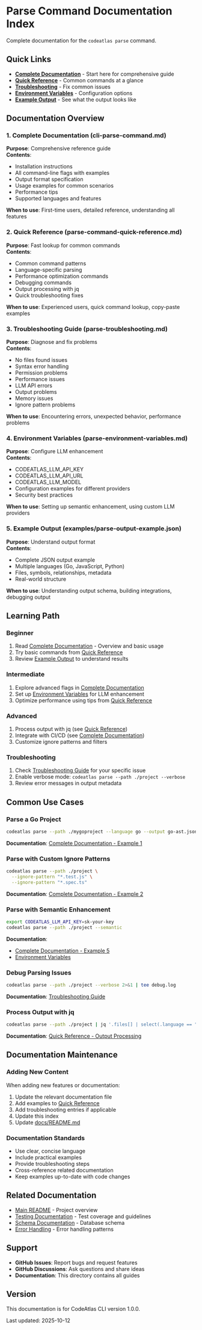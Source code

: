 # Parse Command Documentation Index

Complete documentation for the `codeatlas parse` command.

## Quick Links

- **[Complete Documentation](./cli-parse-command.md)** - Start here for comprehensive guide
- **[Quick Reference](./parse-command-quick-reference.md)** - Common commands at a glance
- **[Troubleshooting](./parse-troubleshooting.md)** - Fix common issues
- **[Environment Variables](./parse-environment-variables.md)** - Configuration options
- **[Example Output](./examples/parse-output-example.json)** - See what the output looks like

## Documentation Overview

### 1. Complete Documentation (cli-parse-command.md)
**Purpose**: Comprehensive reference guide  
**Contents**:
- Installation instructions
- All command-line flags with examples
- Output format specification
- Usage examples for common scenarios
- Performance tips
- Supported languages and features

**When to use**: First-time users, detailed reference, understanding all features

### 2. Quick Reference (parse-command-quick-reference.md)
**Purpose**: Fast lookup for common commands  
**Contents**:
- Common command patterns
- Language-specific parsing
- Performance optimization commands
- Debugging commands
- Output processing with jq
- Quick troubleshooting fixes

**When to use**: Experienced users, quick command lookup, copy-paste examples

### 3. Troubleshooting Guide (parse-troubleshooting.md)
**Purpose**: Diagnose and fix problems  
**Contents**:
- No files found issues
- Syntax error handling
- Permission problems
- Performance issues
- LLM API errors
- Output problems
- Memory issues
- Ignore pattern problems

**When to use**: Encountering errors, unexpected behavior, performance problems

### 4. Environment Variables (parse-environment-variables.md)
**Purpose**: Configure LLM enhancement  
**Contents**:
- CODEATLAS_LLM_API_KEY
- CODEATLAS_LLM_API_URL
- CODEATLAS_LLM_MODEL
- Configuration examples for different providers
- Security best practices

**When to use**: Setting up semantic enhancement, using custom LLM providers

### 5. Example Output (examples/parse-output-example.json)
**Purpose**: Understand output format  
**Contents**:
- Complete JSON output example
- Multiple languages (Go, JavaScript, Python)
- Files, symbols, relationships, metadata
- Real-world structure

**When to use**: Understanding output schema, building integrations, debugging output

## Learning Path

### Beginner
1. Read [Complete Documentation](./cli-parse-command.md) - Overview and basic usage
2. Try basic commands from [Quick Reference](./parse-command-quick-reference.md)
3. Review [Example Output](./examples/parse-output-example.json) to understand results

### Intermediate
1. Explore advanced flags in [Complete Documentation](./cli-parse-command.md)
2. Set up [Environment Variables](./parse-environment-variables.md) for LLM enhancement
3. Optimize performance using tips from [Quick Reference](./parse-command-quick-reference.md)

### Advanced
1. Process output with jq (see [Quick Reference](./parse-command-quick-reference.md))
2. Integrate with CI/CD (see [Complete Documentation](./cli-parse-command.md))
3. Customize ignore patterns and filters

### Troubleshooting
1. Check [Troubleshooting Guide](./parse-troubleshooting.md) for your specific issue
2. Enable verbose mode: `codeatlas parse --path ./project --verbose`
3. Review error messages in output metadata

## Common Use Cases

### Parse a Go Project
```bash
codeatlas parse --path ./mygoproject --language go --output go-ast.json
```
**Documentation**: [Complete Documentation - Example 1](./cli-parse-command.md#example-1-parse-go-repository)

### Parse with Custom Ignore Patterns
```bash
codeatlas parse --path ./project \
  --ignore-pattern "*.test.js" \
  --ignore-pattern "*.spec.ts"
```
**Documentation**: [Complete Documentation - Example 2](./cli-parse-command.md#example-2-parse-with-custom-ignore-patterns)

### Parse with Semantic Enhancement
```bash
export CODEATLAS_LLM_API_KEY=sk-your-key
codeatlas parse --path ./project --semantic
```
**Documentation**: 
- [Complete Documentation - Example 5](./cli-parse-command.md#example-5-parse-with-semantic-enhancement)
- [Environment Variables](./parse-environment-variables.md)

### Debug Parsing Issues
```bash
codeatlas parse --path ./project --verbose 2>&1 | tee debug.log
```
**Documentation**: [Troubleshooting Guide](./parse-troubleshooting.md)

### Process Output with jq
```bash
codeatlas parse --path ./project | jq '.files[] | select(.language == "go")'
```
**Documentation**: [Quick Reference - Output Processing](./parse-command-quick-reference.md#output-processing-with-jq)

## Documentation Maintenance

### Adding New Content
When adding new features or documentation:
1. Update the relevant documentation file
2. Add examples to [Quick Reference](./parse-command-quick-reference.md)
3. Add troubleshooting entries if applicable
4. Update this index
5. Update [docs/README.md](./README.md)

### Documentation Standards
- Use clear, concise language
- Include practical examples
- Provide troubleshooting steps
- Cross-reference related documentation
- Keep examples up-to-date with code changes

## Related Documentation

- [Main README](../README.md) - Project overview
- [Testing Documentation](./testing/testing-coverage.md) - Test coverage and guidelines
- [Schema Documentation](./schema.md) - Database schema
- [Error Handling](./error-handling-implementation.md) - Error handling patterns

## Support

- **GitHub Issues**: Report bugs and request features
- **GitHub Discussions**: Ask questions and share ideas
- **Documentation**: This directory contains all guides

## Version

This documentation is for CodeAtlas CLI version 1.0.0.

Last updated: 2025-10-12
